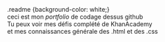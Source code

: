 <html>
 <head>
  .readme {background-color: white;}
 </head>
</html>
<div class="readme">
ceci est mon <em>portfolio</em> de codage dessus github
<br>Tu peux voir mes défis complété de KhanAcademy
<br>et mes connaissances générale des .html et des .css
</div>
